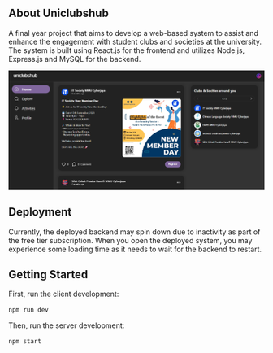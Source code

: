 ## About Uniclubshub 

A final year project that aims to develop a web-based system to assist and enhance the engagement with student clubs and societies at the university. The system is built using React.js for the frontend and utilizes Node.js, Express.js and MySQL for the backend.

![Uniclubshub Homepage](screenshots/uniclubshub.png)

## Deployment

Currently, the deployed backend may spin down due to inactivity as part of the free tier subscription. When you open the deployed system, you may experience some loading time as it needs to wait for the backend to restart.

## Getting Started

First, run the client development:

```bash
npm run dev
```

Then, run the server development:

```bash
npm start
```
